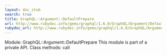 ```yaml
---
layout: doc_stub
search: true
title: GraphQL::Argument::DefaultPrepare
url: http://www.rubydoc.info/gems/graphql/1.6.0/GraphQL/Argument/DefaultPrepare
rubydoc_url: http://www.rubydoc.info/gems/graphql/1.6.0/GraphQL/Argument/DefaultPrepare
---
```


Module: GraphQL::Argument::DefaultPrepare
This module is part of a private API.
Class methods:
call

